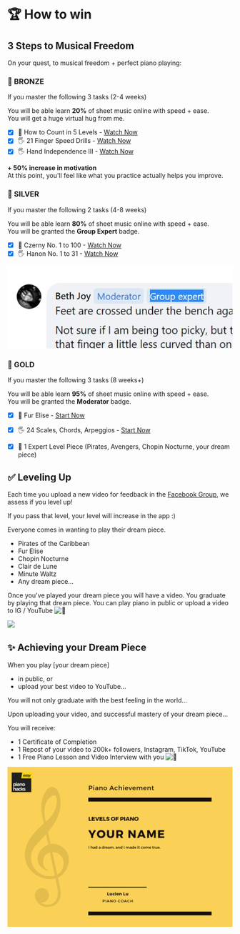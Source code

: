 # 🏆 How to win

## 3 Steps to Musical Freedom 

On your quest, to musical freedom + perfect piano playing: 

### **🥉 BRONZE**

If you master the following 3 tasks \(2-4 weeks\)  
  
You will be able learn **20%** of sheet music online with speed + ease.   
You will get a huge virtual hug from me.

* [x] 🎼 How to Count in 5 Levels - [Watch Now](https://app.easypianohacks.com/dl/ewAiAHQAIgA6ADIAMwAsACIAcwAiADoAIgBjAGwAYQBzAHMALQBDAG8AdQByAHMAZQBzACIALAAiAHIAIgA6ACIANwBHAHMAZgBxAE8AMABQAFQAcwBtAHEAWABpAFIANQBiAGUAcQA0AGcAdwAiACwAIgBuACIAOgAiAFQAaABlACAAQgBhAHMAaQBjAHMAIgB9AA%3D%3D)
* [x] 🖐 21 Finger Speed Drills - [Watch Now](https://app.easypianohacks.com/dl/ewAiAHQAIgA6ADIAMwAsACIAcwAiADoAIgBjAGwAYQBzAHMALQBDAG8AdQByAHMAZQBzACIALAAiAHIAIgA6ACIAbgBJAE4AcQA0AGwASQAuAFEAbwBlAHoATwBFAFcAcQBJADMAMQBIADAAQQAiACwAIgBuACIAOgAiADIAMQAgAEYAaQBuAGcAZQByACAARAByAGkAbABsAHMAIgB9AA%3D%3D)
* [x] 🖐 Hand Independence III - [Watch Now](https://app.easypianohacks.com/dl/ewAiAHQAIgA6ADIAMwAsACIAcwAiADoAIgBjAGwAYQBzAHMALQBDAG8AdQByAHMAZQBzACIALAAiAHIAIgA6ACIAWQBVAFcAVwBMAEQANAByAFQAMABpAEoAWgBHAFQAVgBSAHkAcgBOAEUAZwAiACwAIgBuACIAOgAiAEYAaQB4ACAAQwBsAHUAbQBzAHkAIABIAGEAbgBkAHMAIgB9AA%3D%3D)

**+ 50% increase in motivation**   
At this point, you'll feel like what you practice actually helps you improve.  


### **🥈 SILVER**

If you master the following 2 tasks \(4-8 weeks\)  
  
You will be able learn **80%** of sheet music online with speed + ease.   
You will be granted the **Group Expert** badge.

* [x] **🎼** Czerny No. 1 to 100 - [Watch Now](https://app.easypianohacks.com/dl/ewAiAHQAIgA6ADIAMwAsACIAcwAiADoAIgBjAGwAYQBzAHMALQBDAG8AdQByAHMAZQBzACIALAAiAHIAIgA6ACIAbgBFAGUAZABnAGsARwBoAFIAegBxADgAZABNAG0AMgB6AEkATABFADUAQQAiACwAIgBuACIAOgAiAEMAegBlAHIAbgB5ACAATgBvAC4AIAAxACAAdABvACAANQAiAH0A)
* [x] 🖐 Hanon No. 1 to 31 - [Watch Now](https://app.easypianohacks.com/dl/ewAiAHQAIgA6ADIAMwAsACIAcwAiADoAIgBjAGwAYQBzAHMALQBWAGkAZABlAG8AcwAiACwAIgByACIAOgAiAEcAVgBQAHIATABsAGcARQBSAE0ARwA5AGwAbgB6ADEAWQBYAFgAdABDAEEAIgAsACIAbgAiADoAIgBJAG4AdAByAG8AIAB0AG8AIABIAGEAbgBvAG4AIgB9AA%3D%3D)

![](.gitbook/assets/image%20%28124%29.png)

### **🥇 GOLD**

If you master the following 3 tasks \(8 weeks+\)  
  
You will be able learn **95%** of sheet music online with speed + ease.   
You will be granted the **Moderator** badge.

* [x] 🎹 Fur Elise - [Start Now ](https://app.easypianohacks.com/dl/ewAiAHQAIgA6ADIAMwAsACIAcwAiADoAIgBjAGwAYQBzAHMALQBWAGkAZABlAG8AcwAiACwAIgByACIAOgAiAEMARwB6AHoAQwBIAEwAcABUAFgAaQA2AG8ASQBjAGQANQB0AGwAVQBkAHcAIgAsACIAbgAiADoAIgBGAHUAcgAgAEUAbABpAHMAZQAgACgAbQBtAC4AIAAxACAAdABvACAAOAApACIAfQA%3D)
* [x] 🖐 24 Scales, Chords, Arpeggios - [Start Now](https://app.easypianohacks.com/dl/ewAiAHQAIgA6ADIAMwAsACIAcwAiADoAIgBjAGwAYQBzAHMALQBDAG8AdQByAHMAZQBzACIALAAiAHIAIgA6ACIAegA1AFUATQB4AHAAbQA2AFEAVQBtAHEAWgBGAGoAYgBNAHcAZwB2AFgAdwAiACwAIgBuACIAOgAiAEwAZQB2AGUAbAAgADEAIABTAGMAYQBsAGUAcwAiAH0A)
* [x] 🎹 1 Expert Level Piece \(Pirates, Avengers, Chopin Nocturne, your dream piece\)





## ✅ Leveling Up

Each time you upload a new video for feedback in the [Facebook Group](https://www.facebook.com/groups/levelsofpiano/), we assess if you level up!

If you pass that level, your level will increase in the app :\)

Everyone comes in wanting to play their dream piece. 

* Pirates of the Caribbean
* Fur Elise
* Chopin Nocturne
* Clair de Lune
* Minute Waltz
* Any dream piece...

Once you've played your dream piece you will have a video. You graduate by playing that dream piece. You can play piano in public or upload a video to IG / YouTube ![&#x1F642;](https://static.xx.fbcdn.net/images/emoji.php/v9/t4c/1/16/1f642.png) 

![](https://i.gyazo.com/5fbf96ab9e8d96803c24799ef92621a0.gif)



## ✨ Achieving your Dream Piece

When you play \[your dream piece\] 

* in public, or 
* upload your best video to YouTube... 

You will not only graduate with the best feeling in the world...  
  
Upon uploading your video, and successful mastery of your dream piece...

You will receive:

* 1 Certificate of Completion
* 1 Repost of your video to 200k+ followers, Instagram, TikTok, YouTube
* 1 Free Piano Lesson and Video Interview with you ![&#x1F642;](https://static.xx.fbcdn.net/images/emoji.php/v9/t4c/1/16/1f642.png)

![](.gitbook/assets/image%20%2896%29.png)



